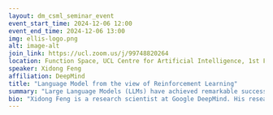 ```yaml
---
layout: dm_csml_seminar_event
event_start_time: 2024-12-06 12:00
event_end_time: 2024-12-06 13:00
img: ellis-logo.png
alt: image-alt
join_link: https://ucl.zoom.us/j/99748820264
location: Function Space, UCL Centre for Artificial Intelligence, 1st Floor, 90 High Holborn, London WC1V 6BH
speaker: Xidong Feng
affiliation: DeepMind
title: "Language Model from the view of Reinforcement Learning"
summary: "Large Language Models (LLMs) have achieved remarkable success in various natural language processing tasks but remain limited in areas such as long-term planning, self-evaluation, and mitigating hallucinations. This talk explores the intersection of Reinforcement Learning (RL) and LLMs, examining how RL has shaped the development of current LLMs and envisioning its transformative potential in training next-generation models. I will discuss three of my recent works that exemplify this direction: (1) ChessGPT, on how to integrate strategic decision-making with natural language reasoning in chess. (2) AlphaZero-like Tree-Search for LLMs, demonstrating how tree-search algorithms can enhance LLM inference and training. (3) Natural Language Reinforcement Learning, a new language-driven decision-making framework that reframes RL components into their language representations."
bio: "Xidong Feng is a research scientist at Google DeepMind. His research spans over Large Language Model, Reinforcement Learning, and Multi-agent Learning. He has published over 10 papers in top AI conferences or journals like NeurIPS, ICML and JMLR. He is going to graduate and obtain his Ph.D. at Computer Science, University College London, advised by Prof. Jun Wang."
---
```

